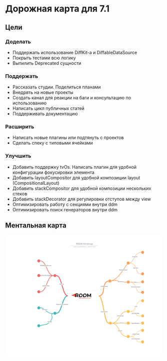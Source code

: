 # Дорожная карта для 7.1

## Цели

### Доделать

-  Поддержать использование DiffKit-а и DiffableDataSource
-  Покрыть тестами всю логику
-  Выпилить Deprecated сущности

### Поддержать

- Рассказать студии. Поделиться планами
- Внедрять на новые проекты
- Создать канал для реакции на баги и консультацию по использованию
- Написать цикл публичных статей
- Поддерживать документацию

### Расширить

- Написать новые плагины или подтянуть с проектов
- Сделать спеку с типовыми ячейками

### Улучшить

- Добавить поддержку tvOs. Написать плагин для удобной конфигурации фокусировки элемента
- Добавить layoutCompositor для удобной композиции layout (CompositionalLayout)
- Добавить stackCompositor для удобной композиции нескольких стеков
- Добавить stackDecorator для регулировки отступов между view
- Оптимизировать работу с секциями внутри ddm
- Оптимизировать поиск генераторов внутри ddm

## Ментальная карта

![](ROADMAP.png)
